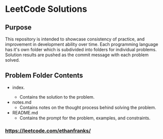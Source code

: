 # LeetCode Solutions

## Purpose

This repository is intended to showcase consistency of practice, and improvement
in development ability over time. Each programming language has it's own folder
which is subdivided into folders for individual problems. Solution results are
pushed as the commit message with each problem solved.

## Problem Folder Contents

- index.<extension>
  - Contains the solution to the problem.
- notes.md
  - Contains notes on the thought process behind solving the problem.
- README.md
  - Contains the prompt for the problem, examples, and constraints.

### <https://leetcode.com/ethanfranks/>
